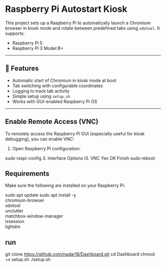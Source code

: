 # Raspberry Pi Autostart Kiosk

This project sets up a Raspberry Pi to automatically launch a Chromium browser in kiosk mode and rotate between predefined tabs using `xdotool`. It supports:

- Raspberry Pi 5
- Raspberry Pi 3 Model B+

---

## 🔧 Features

- Automatic start of Chromium in kiosk mode at boot
- Tab switching with configurable coordinates
- Logging to track tab activity
- Simple setup using `setup.sh`
- Works with GUI-enabled Raspberry Pi OS

---

## Enable Remote Access (VNC)

To remotely access the Raspberry Pi GUI (especially useful for kiosk debugging), you can enable VNC:

1. Open Raspberry Pi configuration:

sudo raspi-config
	3. Interface Options
	I3. VNC
	Yes 
	OK
	Finish
sudo reboot


## Requirements

Make sure the following are installed on your Raspberry Pi:

sudo apt update
sudo apt install -y \
  chromium-browser \
  xdotool \
  unclutter \
  matchbox-window-manager \
  lxsession \
  lightdm
  


## run 

git clone https://github.com/nadar18/Dashboard.git
cd Dashboard
chmod +x setup.sh
./setup.sh

